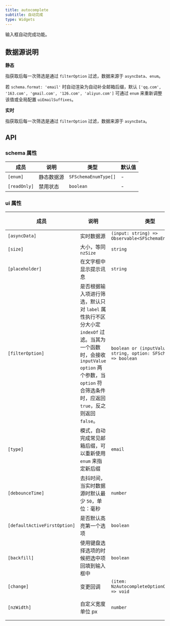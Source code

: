 ```yaml
---
title: autocomplete
subtitle: 自动完成
type: Widgets
---
```


输入框自动完成功能。

## 数据源说明

**静态**

指获取后每一次筛选是通过 `filterOption` 过滤，数据来源于 `asyncData`、`enum`。

若 `schema.format: 'email'` 时自动渲染为自动补全邮箱后缀，默认 `['qq.com', '163.com', 'gmail.com', '126.com', 'aliyun.com']` 可通过 `enum` 来重新调整该值或全局配置 `uiEmailSuffixes`。

**实时**

指获取后每一次筛选是通过 `filterOption` 过滤，数据来源于 `asyncData`。

## API

### schema 属性

成员 | 说明 | 类型 | 默认值
----|------|-----|------
`[enum]` | 静态数据源 | `SFSchemaEnumType[]` | -
`[readOnly]` | 禁用状态  | `boolean` | -

### ui 属性

成员 | 说明 | 类型 | 默认值
----|------|-----|------
`[asyncData]` | 实时数据源 | `(input: string) => Observable<SFSchemaEnumType[]>` | -
`[size]` | 大小，等同 `nzSize` | `string` | -
`[placeholder]` | 在文字框中显示提示讯息 | `string` | -
`[filterOption]` | 是否根据输入项进行筛选，默认只对 `label` 属性执行不区分大小定 `indexOf` 过滤。当其为一个函数时，会接收 `inputValue` `option` 两个参数，当 `option` 符合筛选条件时，应返回 `true`，反之则返回 `false`。 | `boolean or (inputValue: string, option: SFSchemaEnum) => boolean` | `true`
`[type]` | 模式，自动完成常见邮箱后缀，可以重新使用 `enum` 来指定新后缀 | `email` | -
`[debounceTime]` | 去抖时间，当实时数据源时默认最少 `50`，单位：毫秒 | `number` | `0`
`[defaultActiveFirstOption]` | 是否默认高亮第一个选项 | `boolean` | `true`
`[backfill]` | 使用键盘选择选项的时候把选中项回填到输入框中 | `boolean` | `false`
`[change]` | 变更回调 | `(item: NzAutocompleteOptionComponent) => void` | -
`[nzWidth]` | 自定义宽度单位 px | `number` | 触发元素宽度

